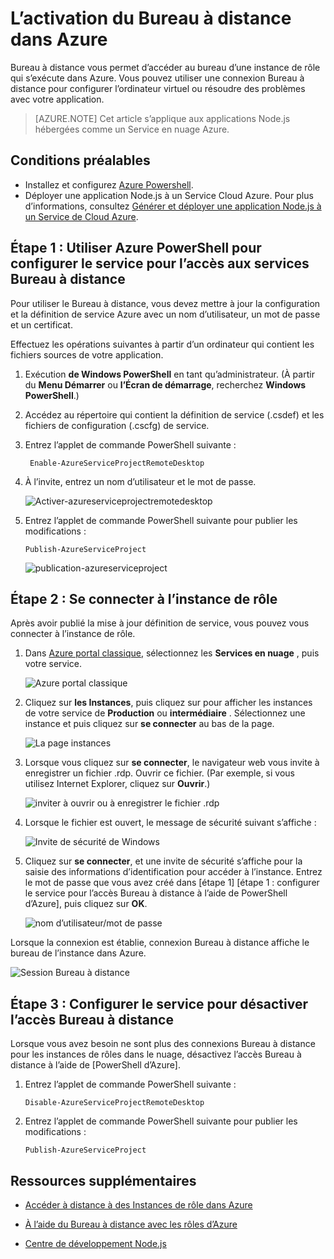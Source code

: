 <properties 
    pageTitle="Activer le Bureau à distance pour les services en nuage (Node.js)" 
    description="Découvrez comment activer l’accès Bureau à distance pour les ordinateurs virtuels qui héberge votre application Azure Node.js." 
    services="cloud-services" 
    documentationCenter="nodejs" 
    authors="rmcmurray" 
    manager="wpickett" 
    editor=""/>

<tags 
    ms.service="cloud-services" 
    ms.workload="tbd" 
    ms.tgt_pltfrm="na" 
    ms.devlang="nodejs" 
    ms.topic="article" 
    ms.date="08/11/2016" 
    ms.author="robmcm"/>

# <a name="enabling-remote-desktop-in-azure"></a>L’activation du Bureau à distance dans Azure

Bureau à distance vous permet d’accéder au bureau d’une instance de rôle qui s’exécute dans Azure. Vous pouvez utiliser une connexion Bureau à distance pour configurer l’ordinateur virtuel ou résoudre des problèmes avec votre application.

> [AZURE.NOTE] Cet article s’applique aux applications Node.js hébergées comme un Service en nuage Azure.


## <a name="prerequisites"></a>Conditions préalables

- Installez et configurez [Azure Powershell](../powershell-install-configure.md).
- Déployer une application Node.js à un Service Cloud Azure. Pour plus d’informations, consultez [Générer et déployer une application Node.js à un Service de Cloud Azure](cloud-services-nodejs-develop-deploy-app.md).


## <a name="step-1-use-azure-powershell-to-configure-the-service-for-remote-desktop-access"></a>Étape 1 : Utiliser Azure PowerShell pour configurer le service pour l’accès aux services Bureau à distance

Pour utiliser le Bureau à distance, vous devez mettre à jour la configuration et la définition de service Azure avec un nom d’utilisateur, un mot de passe et un certificat. 

Effectuez les opérations suivantes à partir d’un ordinateur qui contient les fichiers sources de votre application.

1. Exécution **de Windows PowerShell** en tant qu’administrateur. (À partir du **Menu Démarrer** ou **l’Écran de démarrage**, recherchez **Windows PowerShell**.)

2.  Accédez au répertoire qui contient la définition de service (.csdef) et les fichiers de configuration (.cscfg) de service.

3. Entrez l’applet de commande PowerShell suivante :

        Enable-AzureServiceProjectRemoteDesktop

4. À l’invite, entrez un nom d’utilisateur et le mot de passe.

    ![Activer-azureserviceprojectremotedesktop][enable-rdp]

3.  Entrez l’applet de commande PowerShell suivante pour publier les modifications :

        Publish-AzureServiceProject

    ![publication-azureserviceproject][publish-project]

## <a name="step-2-connect-to-the-role-instance"></a>Étape 2 : Se connecter à l’instance de rôle

Après avoir publié la mise à jour définition de service, vous pouvez vous connecter à l’instance de rôle.

1.  Dans [Azure portal classique], sélectionnez les **Services en nuage** , puis votre service.

    ![Azure portal classique][cloud-services]

2.  Cliquez sur **les Instances**, puis cliquez sur pour afficher les instances de votre service de **Production** ou **intermédiaire** . Sélectionnez une instance et puis cliquez sur **se connecter** au bas de la page.

    ![La page instances][3]

2.  Lorsque vous cliquez sur **se connecter**, le navigateur web vous invite à enregistrer un fichier .rdp. Ouvrir ce fichier. (Par exemple, si vous utilisez Internet Explorer, cliquez sur **Ouvrir**.)

    ![inviter à ouvrir ou à enregistrer le fichier .rdp][4]

3.  Lorsque le fichier est ouvert, le message de sécurité suivant s’affiche :

    ![Invite de sécurité de Windows][5]

4.  Cliquez sur **se connecter**, et une invite de sécurité s’affiche pour la saisie des informations d’identification pour accéder à l’instance. Entrez le mot de passe que vous avez créé dans [étape 1] [étape 1 : configurer le service pour l’accès Bureau à distance à l’aide de PowerShell d’Azure], puis cliquez sur **OK**.

    ![nom d’utilisateur/mot de passe][6]

Lorsque la connexion est établie, connexion Bureau à distance affiche le bureau de l’instance dans Azure. 

![Session Bureau à distance][7]

## <a name="step-3-configure-the-service-to-disable-remote-desktop-access"></a>Étape 3 : Configurer le service pour désactiver l’accès Bureau à distance 

Lorsque vous avez besoin ne sont plus des connexions Bureau à distance pour les instances de rôles dans le nuage, désactivez l’accès Bureau à distance à l’aide de [PowerShell d’Azure].

1.  Entrez l’applet de commande PowerShell suivante :

        Disable-AzureServiceProjectRemoteDesktop

2.  Entrez l’applet de commande PowerShell suivante pour publier les modifications :

        Publish-AzureServiceProject

## <a name="additional-resources"></a>Ressources supplémentaires

- [Accéder à distance à des Instances de rôle dans Azure] 
- [À l’aide du Bureau à distance avec les rôles d’Azure]
- [Centre de développement Node.js](/develop/nodejs/)

  [PowerShell Azure]: http://go.microsoft.com/?linkid=9790229&clcid=0x409

[Azure portal classique]: http://manage.windowsazure.com
[publish-project]: ./media/cloud-services-nodejs-enable-remote-desktop/publish-rdp.png
[enable-rdp]: ./media/cloud-services-nodejs-enable-remote-desktop/enable-rdp.png
[cloud-services]: ./media/cloud-services-nodejs-enable-remote-desktop/cloud-services-remote.png
[3]: ./media/cloud-services-nodejs-enable-remote-desktop/cloud-service-instance.png
[4]: ./media/cloud-services-nodejs-enable-remote-desktop/rdp-open.png
[5]: ./media/cloud-services-nodejs-enable-remote-desktop/remote-desktop-12.png
[6]: ./media/cloud-services-nodejs-enable-remote-desktop/remote-desktop-13.png
[7]: ./media/cloud-services-nodejs-enable-remote-desktop/remote-desktop-14.png
  
[Accéder à distance à des Instances de rôle dans Azure]: http://msdn.microsoft.com/library/windowsazure/hh124107.aspx
[À l’aide du Bureau à distance avec les rôles d’Azure]: http://msdn.microsoft.com/library/windowsazure/gg443832.aspx
 